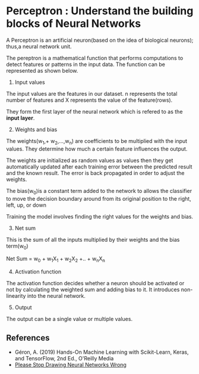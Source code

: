 # Perceptron : Understand the building blocks of Neural Networks

A Perceptron is an artificial neuron(based on the idea of biological neurons); thus,a neural network unit. 

The pereptron is a mathematical function that performs computations to detect features or patterns in the input data.
The function can be represented as shown below.

1.  Input values

The input values are the features in our dataset. n represents the total number of features and X represents the value of the feature(rows).

They form the first layer of the neural network which is refered to as the **input layer**.

2. Weights and bias

The weights(w<sub>1</sub>,+ w<sub>2</sub>,...,w<sub>n</sub>) are coefficients to be multiplied with the input values. They determine how much a certain feature influences the output.

The weights are initialized as random values as values then they get automatically updated after each training error between the predicted result and the known result. The error is back propagated in order to adjust the weights.

The bias(w<sub>0</sub>)is a constant term added to the network to allows the classifier to move the decision boundary around from its original position to the right, left, up, or down

Training the model involves finding the right values for the weights and bias.

3. Net sum 

This is the sum of all the inputs multiplied by their weights and the bias term(w<sub>0</sub>)

Net Sum = w<sub>0</sub> + w<sub>1</sub>X<sub>1</sub> + w<sub>2</sub>X<sub>2</sub> +.. + w<sub>n</sub>X<sub>n</sub>

4. Activation function

The activation function decides whether a neuron should be activated or not by calculating the weighted sum and adding bias to it. It introduces non-linearity into the neural network.

5. Output

The output can be a single value or multiple values.







## References
- Géron, A. (2019) Hands-On Machine Learning with Scikit-Learn, Keras, and TensorFlow, 2nd Ed., O'Reilly Media
- [Please Stop Drawing Neural Networks Wrong](https://towardsdatascience.com/please-stop-drawing-neural-networks-wrong-ffd02b67ad77)